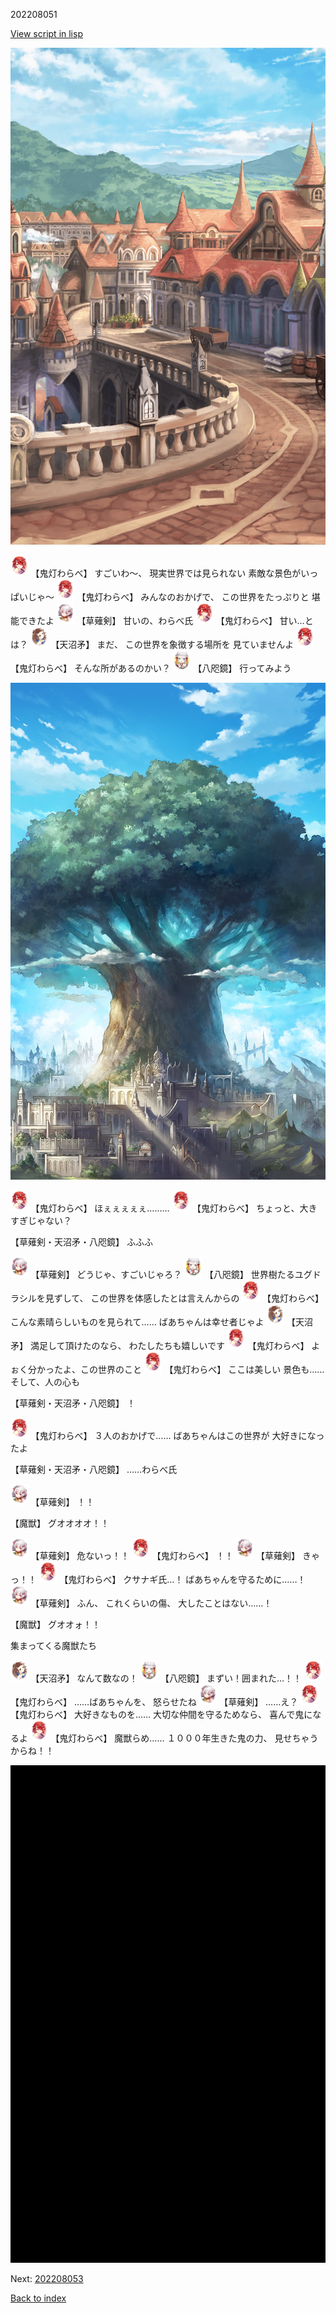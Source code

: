 202208051

[View script in lisp](../scripts/202208051.txt)

![town_2.png](../images/backgrounds/town_2.png)

<img src="../images/units/5105311.png" alt="5105311.png" height="34"/>
【鬼灯わらべ】
すごいわ～、
現実世界では見られない
素敵な景色がいっぱいじゃ～

<img src="../images/units/5105311.png" alt="5105311.png" height="34"/>
【鬼灯わらべ】
みんなのおかげで、
この世界をたっぷりと
堪能できたよ

<img src="../images/units/100421.png" alt="100421.png" height="34"/>
【草薙剣】
甘いの、わらべ氏

<img src="../images/units/5105311.png" alt="5105311.png" height="34"/>
【鬼灯わらべ】
甘い…とは？

<img src="../images/units/300431.png" alt="300431.png" height="34"/>
【天沼矛】
まだ、
この世界を象徴する場所を
見ていませんよ

<img src="../images/units/5105311.png" alt="5105311.png" height="34"/>
【鬼灯わらべ】
そんな所があるのかい？

<img src="../images/units/500331.png" alt="500331.png" height="34"/>
【八咫鏡】
行ってみよう

![in_yggdrasill2.png](../images/backgrounds/in_yggdrasill2.png)

<img src="../images/units/5105311.png" alt="5105311.png" height="34"/>
【鬼灯わらべ】
ほぇぇぇぇぇ………

<img src="../images/units/5105311.png" alt="5105311.png" height="34"/>
【鬼灯わらべ】
ちょっと、大きすぎじゃない？

【草薙剣・天沼矛・八咫鏡】
ふふふ

<img src="../images/units/100421.png" alt="100421.png" height="34"/>
【草薙剣】
どうじゃ、すごいじゃろ？

<img src="../images/units/500331.png" alt="500331.png" height="34"/>
【八咫鏡】
世界樹たるユグドラシルを見ずして、
この世界を体感したとは言えんからの

<img src="../images/units/5105311.png" alt="5105311.png" height="34"/>
【鬼灯わらべ】
こんな素晴らしいものを見られて……
ばあちゃんは幸せ者じゃよ

<img src="../images/units/300431.png" alt="300431.png" height="34"/>
【天沼矛】
満足して頂けたのなら、
わたしたちも嬉しいです

<img src="../images/units/5105311.png" alt="5105311.png" height="34"/>
【鬼灯わらべ】
よぉく分かったよ、この世界のこと

<img src="../images/units/5105311.png" alt="5105311.png" height="34"/>
【鬼灯わらべ】
ここは美しい
景色も……
そして、人の心も

【草薙剣・天沼矛・八咫鏡】
！

<img src="../images/units/5105311.png" alt="5105311.png" height="34"/>
【鬼灯わらべ】
３人のおかげで……
ばあちゃんはこの世界が
大好きになったよ

【草薙剣・天沼矛・八咫鏡】
……わらべ氏

<img src="../images/units/100421.png" alt="100421.png" height="34"/>
【草薙剣】
！！

【魔獣】
グオオオオ！！

<img src="../images/units/100421.png" alt="100421.png" height="34"/>
【草薙剣】
危ないっ！！

<img src="../images/units/5105311.png" alt="5105311.png" height="34"/>
【鬼灯わらべ】
！！

<img src="../images/units/100421.png" alt="100421.png" height="34"/>
【草薙剣】
きゃっ！！

<img src="../images/units/5105311.png" alt="5105311.png" height="34"/>
【鬼灯わらべ】
クサナギ氏…！
ばあちゃんを守るために……！

<img src="../images/units/100421.png" alt="100421.png" height="34"/>
【草薙剣】
ふん、
これくらいの傷、
大したことはない……！

【魔獣】
グオオォ！！

集まってくる魔獣たち

<img src="../images/units/300431.png" alt="300431.png" height="34"/>
【天沼矛】
なんて数なの！

<img src="../images/units/500331.png" alt="500331.png" height="34"/>
【八咫鏡】
まずい！囲まれた…！！

<img src="../images/units/5105311.png" alt="5105311.png" height="34"/>
【鬼灯わらべ】
……ばあちゃんを、
怒らせたね

<img src="../images/units/100421.png" alt="100421.png" height="34"/>
【草薙剣】
……え？

<img src="../images/units/5105311.png" alt="5105311.png" height="34"/>
【鬼灯わらべ】
大好きなものを……
大切な仲間を守るためなら、
喜んで鬼になるよ

<img src="../images/units/5105311.png" alt="5105311.png" height="34"/>
【鬼灯わらべ】
魔獣らめ……
１０００年生きた鬼の力、
見せちゃうからね！！

![bg_black.png](../images/backgrounds/bg_black.png)


Next: [202208053](202208053.md)

[Back to index](index.md)
